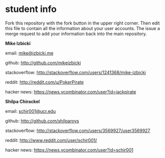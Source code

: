# student info

Fork this repository with the fork button in the upper right corner.  Then edit this file to contain all the information about your user accounts.  The issue a merge request to add your information back into the main repository.

**Mike Izbicki**

email: mike@izbicki.me

github: http://github.com/mikeizbicki

stackoverflow: http://stackoverflow.com/users/1241368/mike-izbicki

reddit: http://reddit.com/u/PokerPirate

hacker news: https://news.ycombinator.com/user?id=jackpirate

**Shilpa Chirackel**

email: schir001@ucr.edu

github: http://github.com/shilparoys

stackoverflow: http://stackoverflow.com/users/3569927/user3569927

reddit: http://www.reddit.com/user/schir001/

hacker news: https://news.ycombinator.com/user?id=schir001

